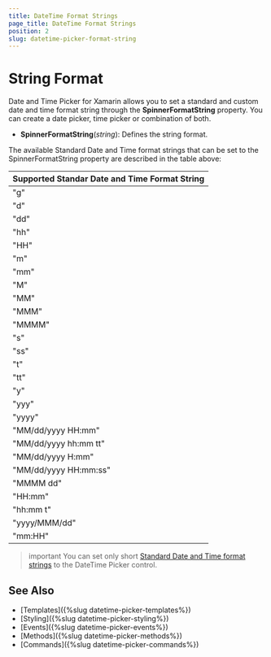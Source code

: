 ```yaml
---
title: DateTime Format Strings
page_title: DateTime Format Strings
position: 2
slug: datetime-picker-format-string
---
```



# String Format

Date and Time Picker for Xamarin allows you to set a standard and custom date and time format string through the **SpinnerFormatString** property. You can create a date picker, time picker or combination of both.

* **SpinnerFormatString**(*string*): Defines the string format.

The available Standard Date and Time format strings that can be set to the SpinnerFormatString property are described in the table above:

| Supported Standar Date and Time Format String |
| -------- |
| "g" |
| "d" |
| "dd" |
| "hh" |
| "HH" |
| "m" |
| "mm" |
| "M" |
| "MM" |
| "MMM" |
| "MMMM" |
| "s" |
| "ss" |
| "t" |
| "tt" |
| "y" |
| "yyy" |
| "yyyy" |
| "MM/dd/yyyy HH:mm" |
| "MM/dd/yyyy hh:mm tt" |
| "MM/dd/yyyy H:mm" |
| "MM/dd/yyyy HH:mm:ss" |
| "MMMM dd" |
| "HH:mm" |
| "hh:mm t" |
| "yyyy/MMM/dd" |
| "mm:HH" |

>important You can set only short [Standard Date and Time format strings](https://docs.microsoft.com/en-us/dotnet/standard/base-types/standard-date-and-time-format-strings) to the DateTime Picker control.

## See Also

- [Templates]({%slug datetime-picker-templates%})
- [Styling]({%slug datetime-picker-styling%})
- [Events]({%slug datetime-picker-events%})
- [Methods]({%slug datetime-picker-methods%})
- [Commands]({%slug datetime-picker-commands%})
